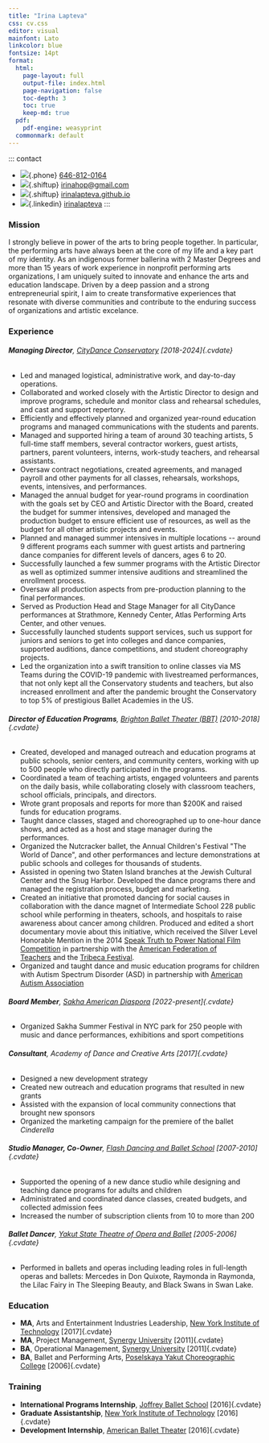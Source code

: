 ```yaml
---
title: "Irina Lapteva"
css: cv.css
editor: visual
mainfont: Lato
linkcolor: blue
fontsize: 14pt
format:
  html:
    page-layout: full
    output-file: index.html
    page-navigation: false
    toc-depth: 3
    toc: true
    keep-md: true
  pdf:
    pdf-engine: weasyprint
  commonmark: default
---
```










::: contact
-   ![](https://icons.getbootstrap.com/assets/icons/telephone.svg){.phone} [646-812-0164](tel:646-812-0164)
-   ![](https://icons.getbootstrap.com/assets/icons/envelope-at.svg){.shiftup} [irinahop\@gmail.com](mailto:irinahop@gmail.com)
-   ![](https://icons.getbootstrap.com/assets/icons/house.svg){.shiftup} [irinalapteva.github.io](https://irinalapteva.github.io)
-   ![](https://icons.getbootstrap.com/assets/icons/linkedin.svg){.linkedin} [irinalapteva](https://www.linkedin.com/in/irinalapteva)
:::

### Mission

I strongly believe in power of the arts to bring people together. In particular, the performing arts have always been at the core of my life and a key part of my identity. As an indigenous former ballerina with 2 Master Degrees and more than 15 years of work experience in nonprofit performing arts organizations, I am uniquely suited to innovate and enhance the arts and education landscape. Driven by a deep passion and a strong entrepreneurial spirit, I aim to create transformative experiences that resonate with diverse communities and contribute to the enduring success of organizations and artistic excelance.

### Experience

###### **Managing Director**, [CityDance Conservatory](https://www.citydance.net/sac/leadership-staff) [2018-2024]{.cvdate}

-   Led and managed logistical, administrative work, and day-to-day operations.
-   Collaborated and worked closely with the Artistic Director to design and improve programs, schedule and monitor class and rehearsal schedules, and cast and support repertory.
-   Efficiently and effectively planned and organized year-round education programs and managed communications with the students and parents.
-   Managed and supported hiring a team of around 30 teaching artists, 5 full-time staff members, several contractor workers, guest artists, partners, parent volunteers, interns, work-study teachers, and rehearsal assistants.
-   Oversaw contract negotiations, created agreements, and managed payroll and other payments for all classes, rehearsals, workshops, events, intensives, and performances.
-   Managed the annual budget for year-round programs in coordination with the goals set by CEO and Artistic Director with the Board, created the budget for summer intensives, developed and managed the production budget to ensure efficient use of resources, as well as the budget for all other artistic projects and events.
-   Planned and managed summer intensives in multiple locations -- around 9 different programs each summer with guest artists and partnering dance companies for different levels of dancers, ages 6 to 20.
-   Successfully launched a few summer programs with the Artistic Director as well as optimized summer intensive auditions and streamlined the enrollment process.
-   Oversaw all production aspects from pre-production planning to the final performances.
-   Served as Production Head and Stage Manager for all CityDance performances at Strathmore, Kennedy Center, Atlas Performing Arts Center, and other venues.
-   Successfully launched students support services, such us support for juniors and seniors to get into colleges and dance companies, supported auditions, dance competitions, and student choreography projects.
-   Led the organization into a swift transition to online classes via MS Teams during the COVID-19 pandemic with livestreamed performances, that not only kept all the Conservatory students and teachers, but also increased enrollment and after the pandemic brought the Conservatory to top 5% of prestigious Ballet Academies in the US.

###### **Director of Education Programs**, [Brighton Ballet Theater (BBT)](https://www.brightonballet.org) [2010-2018]{.cvdate}

-   Created, developed and managed outreach and education programs at public schools, senior centers, and community centers, working with up to 500 people who directly participated in the programs.
-   Coordinated a team of teaching artists, engaged volunteers and parents on the daily basis, while collaborating closely with classroom teachers, school officials, principals, and directors.
-   Wrote grant proposals and reports for more than \$200K and raised funds for education programs.
-   Taught dance classes, staged and choreographed up to one-hour dance shows, and acted as a host and stage manager during the performances.
-   Organized the Nutcracker ballet, the Annual Children's Festival "The World of Dance", and other performances and lecture demonstrations at public schools and colleges for thousands of students.
-   Assisted in opening two Staten Island branches at the Jewish Cultural Center and the Snug Harbor. Developed the dance programs there and managed the registration process, budget and marketing.
-   Created an initiative that promoted dancing for social causes in collaboration with the dance magnet of Intermediate School 228 public school while performing in theaters, schools, and hospitals to raise awareness about cancer among children. Produced and edited a short documentary movie about this initiative, which received the Silver Level Honorable Mention in the 2014 [Speak Truth to Power National Film Competition](https://rfkhumanrights.org/our-impact/education/educators/speak-truth-to-power-video-contest) in partnership with the [American Federation of Teachers](https://www.aft.org) and the [Tribeca Festival](https://tribecafilm.com).
-   Organized and taught dance and music education programs for children with Autism Spectrum Disorder (ASD) in partnership with [American Autism Association](https://www.nydailynews.com/2012/10/17/autistic-kids-learn-through-dance-thanks-to-brighton-ballet-theaters-founder-irina-roizin)

###### **Board Member**, [Sakha American Diaspora](https://www.sakhaopenworld.org) [2022-present]{.cvdate}

-   Organized Sakha Summer Festival in NYC park for 250 people with music and dance performances, exhibitions and sport competitions

###### **Consultant**, Academy of Dance and Creative Arts [2017]{.cvdate}

-   Designed a new development strategy
-   Created new outreach and education programs that resulted in new grants
-   Assisted with the expansion of local community connections that brought new sponsors
-   Organized the marketing campaign for the premiere of the ballet *Cinderella*

###### **Studio Manager, Co-Owner**, [Flash Dancing and Ballet School](https://flash-dancing.ru) [2007-2010]{.cvdate}

-   Supported the opening of a new dance studio while designing and teaching dance programs for adults and children
-   Administrated and coordinated dance classes, created budgets, and collected admission fees
-   Increased the number of subscription clients from 10 to more than 200

###### **Ballet Dancer**, [Yakut State Theatre of Opera and Ballet](https://sakha-opera.ru/repertuar) [2005-2006]{.cvdate}

-   Performed in ballets and operas including leading roles in full-length operas and ballets: Mercedes in Don Quixote, Raymonda in Raymonda, the Lilac Fairy in The Sleeping Beauty, and Black Swans in Swan Lake.

### Education

-   **MA**, Arts and Entertainment Industries Leadership, [New York Institute of Technology](https://www.nyit.edu) [2017]{.cvdate}
-   **MA**, Project Management, [Synergy University](https://synergy.university) [2011]{.cvdate}
-   **BA**, Operational Management, [Synergy University](https://synergy.university) [2011]{.cvdate}
-   **BA**, Ballet and Performing Arts, [Poselskaya Yakut Choreographic College](https://sakha-ballet.ru/en) [2006]{.cvdate}

### Training

-   **International Programs Internship**, [Joffrey Ballet School](https://www.joffreyballetschool.com) [2016]{.cvdate}
-   **Graduate Assistantship**, [New York Institute of Technology](https://www.nyit.edu/news/features/internship_spotlight_meet_irina_lapteva) [2016]{.cvdate}
-   **Development Internship**, [American Ballet Theater](https://www.abt.org) [2016]{.cvdate}
